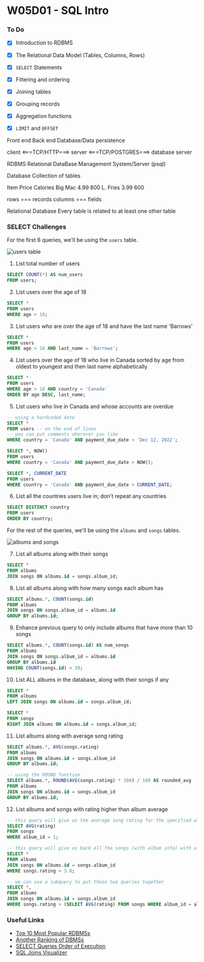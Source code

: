 # W05D01 - SQL Intro

### To Do
- [x] Introduction to RDBMS
- [x] The Relational Data Model (Tables, Columns, Rows)
- [x] `SELECT` Statements
- [x] Filtering and ordering
- [x] Joining tables
- [x] Grouping records
- [x] Aggregation functions
- [x] `LIMIT` and `OFFSET`


Front end
Back end
Database/Data persistence

client <===TCP/HTTP===> server <===TCP/POSTGRES===> database server

RDBMS
Relational DataBase Management System/Server (psql)

Database
Collection of tables

Item      Price   Calories
Big Mac   4.99    800
L. Fries  3.99    600

rows === records
columns === fields

Relational Database
Every table is related to at least one other table













### SELECT Challenges

For the first 6 queries, we'll be using the `users` table.

![users table](https://andydlindsay-portfolio.s3.amazonaws.com/lighthouse/w5d1-users.io.png)

1. List total number of users

```sql
SELECT COUNT(*) AS num_users
FROM users;
```

2. List users over the age of 18

```sql
SELECT *
FROM users
WHERE age > 18;
```

3. List users who are over the age of 18 and have the last name 'Barrows'

```sql
SELECT *
FROM users
WHERE age > 18 AND last_name = 'Barrows';
```

4. List users over the age of 18 who live in Canada sorted by age from oldest to youngest and then last name alphabetically

```sql
SELECT *
FROM users
WHERE age > 18 AND country = 'Canada'
ORDER BY age DESC, last_name;
```

5. List users who live in Canada and whose accounts are overdue

```sql
-- using a hardcoded date
SELECT *
FROM users -- on the end of lines
-- you can put comments wherever you like
WHERE country = 'Canada' AND payment_due_date < 'Dec 12, 2022';

SELECT *, NOW()
FROM users
WHERE country = 'Canada' AND payment_due_date < NOW();

SELECT *, CURRENT_DATE
FROM users
WHERE country = 'Canada' AND payment_due_date < CURRENT_DATE;
```

6. List all the countries users live in; don't repeat any countries

```sql
SELECT DISTINCT country
FROM users
ORDER BY country;
```

For the rest of the queries, we'll be using the `albums` and `songs` tables.

![albums and songs](https://andydlindsay-portfolio.s3.amazonaws.com/lighthouse/albums-and-songs.png)

7. List all albums along with their songs

```sql
SELECT *
FROM albums
JOIN songs ON albums.id = songs.album_id;
```

8. List all albums along with how many songs each album has

```sql
SELECT albums.*, COUNT(songs.id)
FROM albums
JOIN songs ON songs.album_id = albums.id
GROUP BY albums.id;
```

9. Enhance previous query to only include albums that have more than 10 songs

```sql
SELECT albums.*, COUNT(songs.id) AS num_songs
FROM albums
JOIN songs ON songs.album_id = albums.id
GROUP BY albums.id
HAVING COUNT(songs.id) > 10;
```

10. List ALL albums in the database, along with their songs if any

```sql
SELECT *
FROM albums
LEFT JOIN songs ON albums.id = songs.album_id;

SELECT *
FROM songs
RIGHT JOIN albums ON albums.id = songs.album_id;
```

11. List albums along with average song rating

```sql
SELECT albums.*, AVG(songs.rating)
FROM albums
JOIN songs ON albums.id = songs.album_id
GROUP BY albums.id;

-- using the ROUND function
SELECT albums.*, ROUND(AVG(songs.rating) * 100) / 100 AS rounded_avg
FROM albums
JOIN songs ON albums.id = songs.album_id
GROUP BY albums.id;
```

12. List albums and songs with rating higher than album average

```sql
-- this query will give us the average song rating for the specified album
SELECT AVG(rating)
FROM songs
WHERE album_id = 1;

-- this query will give us back all the songs (with album info) with a rating higher than specified (3.0)
SELECT *
FROM albums
JOIN songs ON albums.id = songs.album_id
WHERE songs.rating > 3.0;

-- we can use a subquery to put these two queries together
SELECT *,
FROM albums
JOIN songs ON albums.id = songs.album_id
WHERE songs.rating > (SELECT AVG(rating) FROM songs WHERE album_id = albums.id);
```

### Useful Links
- [Top 10 Most Popular RDBMSs](https://www.c-sharpcorner.com/article/what-are-the-most-popular-relational-databases/)
- [Another Ranking of DBMSs](https://db-engines.com/en/ranking)
- [SELECT Queries Order of Execution](https://sqlbolt.com/lesson/select_queries_order_of_execution)
- [SQL Joins Visualizer](https://sql-joins.leopard.in.ua/)
